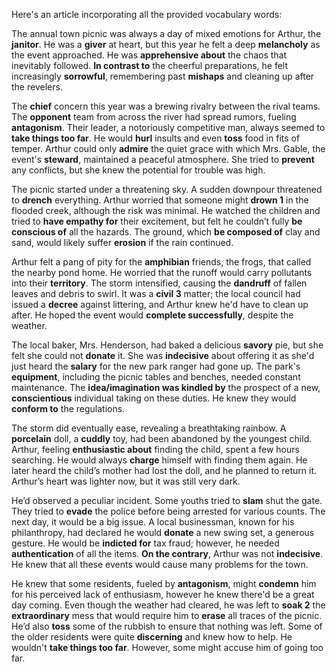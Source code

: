 Here's an article incorporating all the provided vocabulary words:

The annual town picnic was always a day of mixed emotions for Arthur, the **janitor**. He was a **giver** at heart, but this year he felt a deep **melancholy** as the event approached. He was **apprehensive about** the chaos that inevitably followed. **In contrast to** the cheerful preparations, he felt increasingly **sorrowful**, remembering past **mishaps** and cleaning up after the revelers.

The **chief** concern this year was a brewing rivalry between the rival teams. The **opponent** team from across the river had spread rumors, fueling **antagonism**. Their leader, a notoriously competitive man, always seemed to **take things too far**. He would **hurl** insults and even **toss** food in fits of temper. Arthur could only **admire** the quiet grace with which Mrs. Gable, the event's **steward**, maintained a peaceful atmosphere. She tried to **prevent** any conflicts, but she knew the potential for trouble was high.

The picnic started under a threatening sky. A sudden downpour threatened to **drench** everything. Arthur worried that someone might **drown 1** in the flooded creek, although the risk was minimal. He watched the children and tried to **have empathy for** their excitement, but felt he couldn’t fully **be conscious of** all the hazards. The ground, which **be composed of** clay and sand, would likely suffer **erosion** if the rain continued.

Arthur felt a pang of pity for the **amphibian** friends, the frogs, that called the nearby pond home. He worried that the runoff would carry pollutants into their **territory**. The storm intensified, causing the **dandruff** of fallen leaves and debris to swirl. It was a **civil 3** matter; the local council had issued a **decree** against littering, and Arthur knew he'd have to clean up after. He hoped the event would **complete successfully**, despite the weather.

The local baker, Mrs. Henderson, had baked a delicious **savory** pie, but she felt she could not **donate** it. She was **indecisive** about offering it as she'd just heard the **salary** for the new park ranger had gone up. The park's **equipment**, including the picnic tables and benches, needed constant maintenance. The **idea/imagination was kindled by** the prospect of a new, **conscientious** individual taking on these duties. He knew they would **conform to** the regulations.

The storm did eventually ease, revealing a breathtaking rainbow. A **porcelain** doll, a **cuddly** toy, had been abandoned by the youngest child. Arthur, feeling **enthusiastic about** finding the child, spent a few hours searching. He would always **charge** himself with finding them again. He later heard the child’s mother had lost the doll, and he planned to return it. Arthur’s heart was lighter now, but it was still very dark.

He’d observed a peculiar incident. Some youths tried to **slam** shut the gate. They tried to **evade** the police before being arrested for various counts. The next day, it would be a big issue. A local businessman, known for his philanthropy, had declared he would **donate** a new swing set, a generous gesture. He would be **indicted for** tax fraud; however, he needed **authentication** of all the items. **On the contrary**, Arthur was not **indecisive**. He knew that all these events would cause many problems for the town.

He knew that some residents, fueled by **antagonism**, might **condemn** him for his perceived lack of enthusiasm, however he knew there'd be a great day coming. Even though the weather had cleared, he was left to **soak 2** the **extraordinary** mess that would require him to **erase** all traces of the picnic. He’d also **toss** some of the rubbish to ensure that nothing was left. Some of the older residents were quite **discerning** and knew how to help. He wouldn't **take things too far**. However, some might accuse him of going too far.
